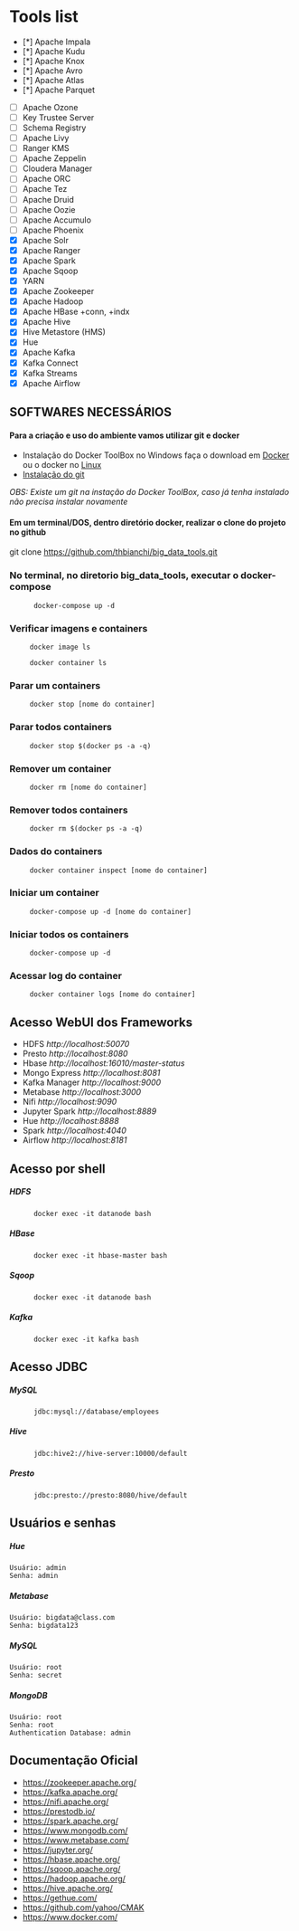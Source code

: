 
# Tools list

 - [*] Apache Impala			
 - [*] Apache Kudu			
 - [*] Apache Knox			
 - [*] Apache Avro
 - [*] Apache Atlas			
 - [*] Apache Parquet				
 - [ ] Apache Ozone			
 - [ ] Key Trustee Server		
 - [ ] Schema Registry			
 - [ ] Apache Livy			
 - [ ] Ranger KMS			
 - [ ] Apache Zeppelin			
 - [ ] Cloudera Manager		
 - [ ] Apache ORC			
 - [ ] Apache Tez			
 - [ ] Apache Druid			
 - [ ] Apache Oozie			
 - [ ] Apache Accumulo			
 - [ ] Apache Phoenix			
 - [x] Apache Solr			
 - [x] Apache Ranger		
 - [x] Apache Spark			
 - [x] Apache Sqoop			
 - [x] YARN				
 - [x] Apache Zookeeper		
 - [x] Apache Hadoop			
 - [x] Apache HBase +conn, +indx	
 - [x] Apache Hive			
 - [x] Hive Metastore (HMS)		
 - [x] Hue				
 - [x] Apache Kafka			
 - [x] Kafka Connect			
 - [x] Kafka Streams
 - [x] Apache Airflow			

## SOFTWARES NECESSÁRIOS
#### Para a criação e uso do ambiente vamos utilizar git e docker
   * Instalação do Docker ToolBox no Windows faça o download em [Docker](https://drive.google.com/drive/folders/12iEACFEjaWfMcZr4c1o3YAbKE9kiH-lb?usp=sharing) ou o docker no [Linux](https://docs.docker.com/install/linux/docker-ce/ubuntu/)
   *  [Instalação do git](https://git-scm.com/book/pt-br/v2/Come%C3%A7ando-Instalando-o-Git)
   
*OBS: Existe um git na instação do Docker ToolBox, caso já tenha instalado não precisa instalar novamente*

#### Em um terminal/DOS, dentro diretório docker, realizar o clone do projeto no github
   git clone https://github.com/thbianchi/big_data_tools.git

### No terminal, no diretorio big_data_tools, executar o docker-compose
          docker-compose up -d        

### Verificar imagens e containers
 
         docker image ls

         docker container ls

### Parar um containers
         docker stop [nome do container]      

### Parar todos containers
         docker stop $(docker ps -a -q)
  
### Remover um container
         docker rm [nome do container]

### Remover todos containers
         docker rm $(docker ps -a -q)         

### Dados do containers
         docker container inspect [nome do container]

### Iniciar um container
         docker-compose up -d [nome do container]

### Iniciar todos os containers
         docker-compose up -d 

### Acessar log do container
         docker container logs [nome do container] 

## Acesso WebUI dos Frameworks
 
* HDFS *http://localhost:50070*
* Presto *http://localhost:8080*
* Hbase *http://localhost:16010/master-status*
* Mongo Express *http://localhost:8081*
* Kafka Manager *http://localhost:9000*
* Metabase *http://localhost:3000*
* Nifi *http://localhost:9090*
* Jupyter Spark *http://localhost:8889*
* Hue *http://localhost:8888*
* Spark *http://localhost:4040*
* Airflow *http://localhost:8181*

## Acesso por shell

   ##### HDFS

          docker exec -it datanode bash

   ##### HBase

          docker exec -it hbase-master bash

   ##### Sqoop

          docker exec -it datanode bash
        
   ##### Kafka

          docker exec -it kafka bash

## Acesso JDBC

   ##### MySQL
          jdbc:mysql://database/employees

   ##### Hive

          jdbc:hive2://hive-server:10000/default

   ##### Presto

          jdbc:presto://presto:8080/hive/default

## Usuários e senhas

   ##### Hue
    Usuário: admin
    Senha: admin

   ##### Metabase
    Usuário: bigdata@class.com
    Senha: bigdata123 

   ##### MySQL
    Usuário: root
    Senha: secret
   
   ##### MongoDB
    Usuário: root
    Senha: root
    Authentication Database: admin

## Documentação Oficial

* https://zookeeper.apache.org/
* https://kafka.apache.org/
* https://nifi.apache.org/
* https://prestodb.io/
* https://spark.apache.org/
* https://www.mongodb.com/
* https://www.metabase.com/
* https://jupyter.org/
* https://hbase.apache.org/
* https://sqoop.apache.org/
* https://hadoop.apache.org/
* https://hive.apache.org/
* https://gethue.com/
* https://github.com/yahoo/CMAK
* https://www.docker.com/
